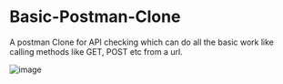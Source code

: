 # Basic-Postman-Clone
A postman Clone for API checking which can do all the basic work like calling methods like GET, POST etc from a url.


![image](https://user-images.githubusercontent.com/54130460/122752291-64aaf500-d2ae-11eb-9717-377333b296f3.png)
